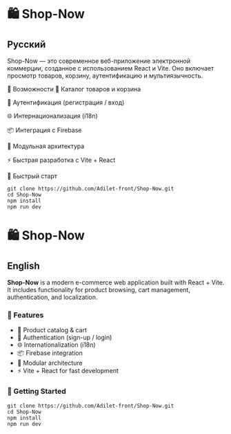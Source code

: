 # 🛍️ Shop-Now
  
##  Русский
Shop-Now — это современное веб-приложение электронной коммерции, созданное с использованием React и Vite.
Оно включает просмотр товаров, корзину, аутентификацию и мультиязычность.

🔧 Возможности
🛒 Каталог товаров и корзина

🔐 Аутентификация (регистрация / вход)

🌐 Интернационализация (i18n)

📦 Интеграция с Firebase

📁 Модульная архитектура

⚡ Быстрая разработка с Vite + React

🚀 Быстрый старт

```
git clone https://github.com/Adilet-front/Shop-Now.git
cd Shop-Now
npm install
npm run dev

```

# 🛍️ Shop-Now

##  English

**Shop-Now** is a modern e-commerce web application built with React + Vite.  
It includes functionality for product browsing, cart management, authentication, and localization.

### 🔧 Features

- 🛒 Product catalog & cart
- 🔐 Authentication (sign-up / login)
- 🌐 Internationalization (i18n)
- 📦 Firebase integration
- 📁 Modular architecture
- ⚡ Vite + React for fast development

### 🚀 Getting Started
```
git clone https://github.com/Adilet-front/Shop-Now.git
cd Shop-Now
npm install
npm run dev

```
